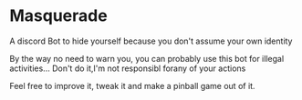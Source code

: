 # Masquerade
A discord Bot to hide yourself because you don't assume your own identity

By the way no need to warn you, you can probably use this bot for illegal activities...
Don't do it,I'm not responsibl forany of your actions

Feel free to improve it, tweak it and make a pinball game out of it.
